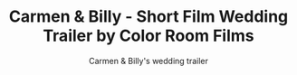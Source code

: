 ---
title: Carmen & Billy - Short Film Wedding Trailer by Color Room Films
subtitle: Carmen & Billy's wedding trailer
location:
link: 168124208
thumb: /img/thumbs/08_carmen_billy.jpg
---